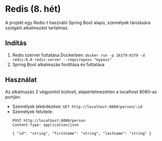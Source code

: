 # Redis (8. hét)
A projekt egy Redis-t használó Spring Boot alapú, személyek tárolására szolgáló alkalmazást tartalmaz.

## Indítás
1. Redis szerver futtatása Dockerben: `docker run -p 16379:6379 -d redis:6.0 redis-server --requirepass "mypass"`
2. Spring Boot alkalmazás fordítása és futtatása

## Használat
Az alkalmazás 2 végpontot biztosít, alapértelmezetten a localhost 8080-as portján:

* Személyek lekérdezése: `GET http://localhost:8080/person/:id`
* Személyek felvitele:
  ```  
  POST http://localhost:8080/person
  Content-Type: application/json

  { "id": "string", "firstname": "string", "lastname": "string" }
  ```